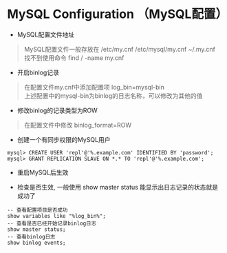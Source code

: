 MySQL Configuration （MySQL配置）
=======


- MySQL配置文件地址
> MySQL配置文件一般存放在 /etc/my.cnf /etc/mysql/my.cnf ~/.my.cnf
> </br> 
> 找不到使用命令 find / -name my.cnf
> 
> 

- 开启binlog记录
> 在配置文件my.cnf中添加配置项 log_bin=mysql-bin
> <br>
> 上述配置中的mysql-bin为binlog的日志名称，可以修改为其他的值
> 

- 修改binlog的记录类型为ROW
> 在配置文件中修改  binlog_format=ROW

- 创建一个有同步权限的MySQL用户
```code
mysql> CREATE USER 'repl'@'%.example.com' IDENTIFIED BY 'password';
mysql> GRANT REPLICATION SLAVE ON *.* TO 'repl'@'%.example.com'; 
```

- 重启MySQL后生效

- 检查是否生效, 一般使用 show master status 能显示出日志记录的状态就是成功了
```code
-- 查看配置项目是否成功
show variables like "%log_bin%";
-- 查看是否已经开始记录binlog日志
show master status;
-- 查看binlog日志
show binlog events;
```

